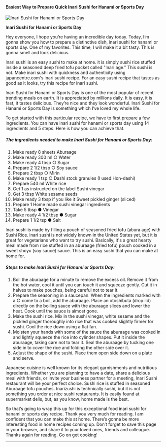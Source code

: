             

#### Easiest Way to Prepare Quick Inari Sushi for Hanami or Sports Day

![Inari Sushi for Hanami or Sports Day](https://img-global.cpcdn.com/recipes/4525085539958784/751x532cq70/inari-sushi-for-hanami-or-sports-day-recipe-main-photo.jpg)

**Inari Sushi for Hanami or Sports Day**

Hey everyone, I hope you’re having an incredible day today. Today, I’m gonna show you how to prepare a distinctive dish, inari sushi for hanami or sports day. One of my favorites. This time, I will make it a bit tasty. This is gonna smell and look delicious.

Inari sushi is an easy sushi to make at home. it is simply sushi rice stuffed inside a seasoned deep fried tofu pocket called "Inari age." This sushi is not. Make inari sushi with quickness and authenticity using japancentre.com's inari sushi recipe. For an easy sushi recipe that tastes as good as it looks, try this recipe for inari sushi.

Inari Sushi for Hanami or Sports Day is one of the most popular of recent trending meals on earth. It is appreciated by millions daily. It is easy, it is fast, it tastes delicious. They’re nice and they look wonderful. Inari Sushi for Hanami or Sports Day is something which I’ve loved my whole life.

To get started with this particular recipe, we have to first prepare a few ingredients. You can have inari sushi for hanami or sports day using 14 ingredients and 5 steps. Here is how you can achieve that.

##### The ingredients needed to make Inari Sushi for Hanami or Sports Day:

1.  Make ready 8 sheets Aburaage
2.  Make ready 300 ml ○ Water
3.  Make ready 4 tbsp ○ Sugar
4.  Prepare 2 1/2 tbsp ○ Soy sauce
5.  Prepare 2 tbsp ○ Mirin
6.  Make ready 1 tsp ○ Dashi stock granules (I used Hon-dashi)
7.  Prepare 540 ml White rice
8.  Get 1 as instructed on the label Sushi vinegar
9.  Get 3 tbsp White sesame seeds
10.  Make ready 3 tbsp if you like it Sweet pickled ginger (sliced)
11.  Prepare 1 Home made sushi vinegar ingredients
12.  Take 5 tbsp ● Vinegar
13.  Make ready 4 1/2 tbsp ● Sugar
14.  Prepare 1 1/2 tsp ● Salt

Inari sushi is made by filling a pouch of seasoned fried tofu (abura age) with Sushi Rice. Inari sushi is not widely known in the United States yet, but it is great for vegetarians who want to try sushi. Basically, it's a great hearty meal made from rice stuffed in an aburaage (fried tofu) pouch cooked in a sweet shoyu (soy sauce) sauce. This is an easy sushi that you can make at home for.

##### Steps to make Inari Sushi for Hanami or Sports Day:

1.  Boil the aburaage for a minute to remove the excess oil. Remove it from the hot water, cool it until you can touch it and squeeze gently. Cut it in halves to make pouches, being careful not to tear it.
2.  Prepare the seasoning in a saucepan. When the ingredients marked with a ○ come to a boil, add the aburaage. Place an otoshibuta (drop lid) directly on the boiling sauce with the aburaage slices and lower the heat. Cook until the sauce is almost gone.
3.  Make the sushi rice. Mix in the sushi vinegar, white sesame and the pickled ginger thoroughly into rice that was cooked slightly firmer for sushi. Cool the rice down using a flat fan.
4.  Moisten your hands with some of the sauce the aburaage was cooked in and lightly squeeze the rice into cylinder shapes. Put it inside the aburaage, taking care not to tear it. Seal the aburaage by tucking one side in to cover the rice and folding the other side over it.
5.  Adjust the shape of the sushi. Place them open side down on a plate and serve.

Japanese cuisine is well known for its elegant garnishments and nutritious ingredients. Whether you are planning to have a date, share a delicious meal with friends, or invite your business partner for a meeting, Inari Sushi restaurant will be your perfect choice. Sushi rice is stuffed in seasoned Aburaage tofu pouches. Inarizushi is technically sushi, but it is not something you order at nice sushi restaurants. It is easily found at supermarket delis, but, as you know, home made is the best.

So that’s going to wrap this up for this exceptional food inari sushi for hanami or sports day recipe. Thank you very much for reading. I am confident that you can make this at home. There’s gonna be more interesting food in home recipes coming up. Don’t forget to save this page in your browser, and share it to your loved ones, friends and colleague. Thanks again for reading. Go on get cooking!

* * *